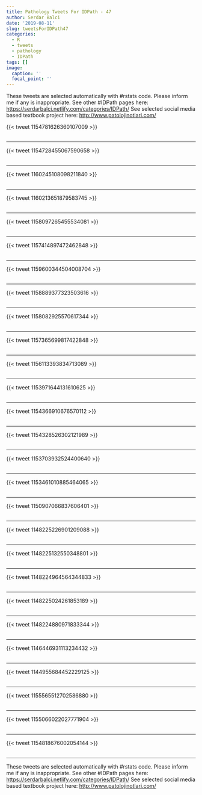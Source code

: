 ```yaml
---
title: Pathology Tweets For IDPath - 47
author: Serdar Balci
date: '2019-08-11'
slug: tweetsForIDPath47
categories:
  - R
  - tweets
  - pathology
  - IDPath
tags: []
image:
  caption: ''
  focal_point: ''
---
```



These tweets are selected automatically with #rstats code. Please inform me if any is inappropriate.
See other #IDPath pages here: https://serdarbalci.netlify.com/categories/IDPath/ 
See selected social media based textbook project here: http://www.patolojinotlari.com/

{{< tweet 1154781626360107009 >}}
<br>
<br>
<hr>
{{< tweet 1154728455067590658 >}}
<br>
<br>
<hr>
{{< tweet 1160245108098211840 >}}
<br>
<br>
<hr>
{{< tweet 1160213651879583745 >}}
<br>
<br>
<hr>
{{< tweet 1158097265455534081 >}}
<br>
<br>
<hr>
{{< tweet 1157414897472462848 >}}
<br>
<br>
<hr>
{{< tweet 1159600344504008704 >}}
<br>
<br>
<hr>
{{< tweet 1158889377323503616 >}}
<br>
<br>
<hr>
{{< tweet 1158082925570617344 >}}
<br>
<br>
<hr>
{{< tweet 1157365699817422848 >}}
<br>
<br>
<hr>
{{< tweet 1156113393834713089 >}}
<br>
<br>
<hr>
{{< tweet 1153971644131610625 >}}
<br>
<br>
<hr>
{{< tweet 1154366910676570112 >}}
<br>
<br>
<hr>
{{< tweet 1154328526302121989 >}}
<br>
<br>
<hr>
{{< tweet 1153703932524400640 >}}
<br>
<br>
<hr>
{{< tweet 1153461010885464065 >}}
<br>
<br>
<hr>
{{< tweet 1150907066837606401 >}}
<br>
<br>
<hr>
{{< tweet 1148225226901209088 >}}
<br>
<br>
<hr>
{{< tweet 1148225132550348801 >}}
<br>
<br>
<hr>
{{< tweet 1148224964564344833 >}}
<br>
<br>
<hr>
{{< tweet 1148225024261853189 >}}
<br>
<br>
<hr>
{{< tweet 1148224880971833344 >}}
<br>
<br>
<hr>
{{< tweet 1146446931113234432 >}}
<br>
<br>
<hr>
{{< tweet 1144955684452229125 >}}
<br>
<br>
<hr>
{{< tweet 1155565512702586880 >}}
<br>
<br>
<hr>
{{< tweet 1155066022027771904 >}}
<br>
<br>
<hr>
{{< tweet 1154818676002054144 >}}
<br>
<br>
<hr>


These tweets are selected automatically with #rstats code. Please inform me if any is inappropriate.
See other #IDPath pages here: https://serdarbalci.netlify.com/categories/IDPath/ 
See selected social media based textbook project here: http://www.patolojinotlari.com/
